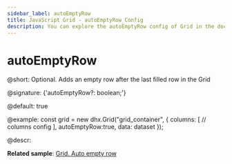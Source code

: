 ```yaml
---
sidebar_label: autoEmptyRow
title: JavaScript Grid - autoEmptyRow Config 
description: You can explore the autoEmptyRow config of Grid in the documentation of the DHTMLX JavaScript UI library. Browse developer guides and API reference, try out code examples and live demos, and download a free 30-day evaluation version of DHTMLX Suite 7.
---
```


# autoEmptyRow

@short: Optional. Adds an empty row after the last filled row in the Grid

@signature: {'autoEmptyRow?: boolean;'}

@default: true

@example:
const grid = new dhx.Grid("grid_container", {
	columns: [
		// columns config
	],
	autoEmptyRow:true,
	data: dataset
});

@descr: 

**Related sample**: [Grid. Auto empty row](https://snippet.dhtmlx.com/rkytig73)

[comment]: # (@related: grid/initialization.md#initialize-grid grid/configuration.md#automatic-adding-of-empty-row-into-grid)
